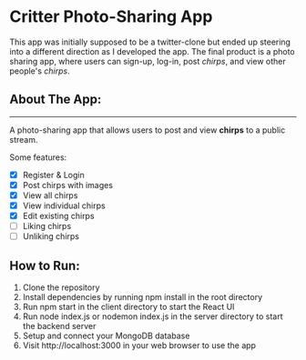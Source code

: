 # Critter Photo-Sharing App

This app was initially supposed to be a twitter-clone but ended up steering into a different direction as I developed the app. 
The final product is a photo sharing app, where users can sign-up, log-in, post _chirps_, and view other people's _chirps_.

## About The App:
-------

A photo-sharing app that allows users to post and view **chirps** to a public stream.

Some features:

- [x] Register & Login
- [x] Post chirps with images
- [x] View all chirps
- [x] View individual chirps
- [x] Edit existing chirps
- [ ] Liking chirps
- [ ] Unliking chirps

## How to Run:

1. Clone the repository
2. Install dependencies by running npm install in the root directory
3. Run npm start in the client directory to start the React UI
4. Run node index.js or nodemon index.js in the server directory to start the backend server
5. Setup and connect your MongoDB database
5. Visit http://localhost:3000 in your web browser to use the app